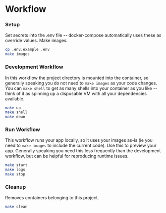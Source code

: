 # Workflow

### Setup

Set secrets into the .env file -- docker-compose automatically uses these as override values.  Make images.

```bash
cp .env.example .env
make images
```

### Development Workflow

In this workflow the project directory is mounted into the container, so generally speaking you do not need to `make images` as your code changes.  You can `make shell` to get as many shells into your container as you like -- think of it as spinning up a disposable VM with all your dependencies available.

```bash
make up
make shell
make down
```

### Run Workflow

This workflow runs your app locally, so it uses your images as-is (ie you need to `make images` to include the current code).  Use this to preview your app.  Generally speaking you need this less frequently than the development workflow, but can be helpful for reproducing runtime issues.

```bash
make start
make logs
make stop
```

### Cleanup

Removes containers belonging to this project.

```bash
make clean
```

